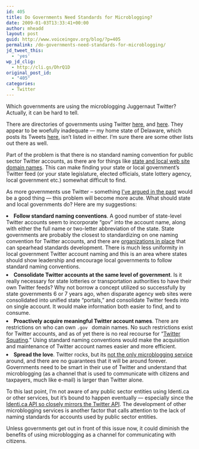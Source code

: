 ```yaml
---
id: 405
title: Do Governments Need Standards for Microblogging?
date: 2009-01-03T13:33:41+00:00
author: mheadd
layout: post
guid: http://www.voiceingov.org/blog/?p=405
permalink: /do-governments-need-standards-for-microblogging/
jd_tweet_this:
  - 'yes'
wp_jd_clig:
  - http://cli.gs/DhrQ1D
original_post_id:
  - "405"
categories:
  - Twitter
---
```

Which governments are using the microblogging Juggernaut Twitter? Actually, it can be hard to tell.

There are directories of governments using Twitter <a href="http://newthinking.bearingpoint.com/2008/11/20/govtwit-directory/#state" target="_blank">here</a>, and <a href="http://fly4change.wordpress.com/2008/06/26/the-governments-a-twitter-comprehensive-list-of-government-twitter-feeds/" target="_blank">here</a>. They appear to be woefully inadequate &#8212; my home state of Delaware, which posts its Tweets <a href="http://twitter.com/delaware_gov" target="_blank">here</a>, isn&#8217;t listed in either. I&#8217;m sure there are some other lists out there as well.

Part of the problem is that there is no standard naming convention for public sector Twitter accounts, as there are for things like <a href="https://www.dotgov.gov/help_qualify.aspx" target="_blank">state and local web site domain names</a>. This can make finding your state or local government&#8217;s Twitter feed (or your state legislature, elected officials, state lottery agency, local government etc.) somewhat difficult to find.

As more governments use Twitter &#8211; something [I&#8217;ve argued in the past](http://www.voiceingov.org/blog/?p=154) would be a good thing &#8212; this problem will become more acute. What should state and local governments do? Here are my suggestions:

<li style="margin-bottom:5px;">
  <strong>Follow standard naming conventions</strong>. A good number of state-level Twitter accounts seem to incorporate &#8220;gov&#8221; into the account name, along with either the full name or two-letter abbreviation of the state. State governments are probably the closest to standardizing on one naming convention for Twitter accounts, and there are <a href="http://www.nascio.org/" target="_blank">organizations in place</a> that can spearhead standards development. There is much less uniformity in local government Twitter account naming and this is an area where states should show leadership and encourage local governments to follow standard naming conventions.
</li>
<li style="margin-bottom:5px;">
  <strong>Consolidate Twitter accounts at the same level of government</strong>. Is it really necessary for state lotteries or transportation authorities to have their own Twitter feeds? Why not borrow a concept utilized so successfully by state governments 6 or 7 years ago, when disparate agency web sites were consolidated into unified state &#8220;portals,&#8221; and consolidate Twitter feeds into on single account. It would make information both easier to find, and to consume.
</li>
<li style="margin-bottom:5px;">
  <strong>Proactively acquire meaningful Twitter account names</strong>. There are restrictions on who can own <code>.gov </code> domain names. No such restrictions exist for Twitter accounts, and as of yet there is no real recourse for &#8220;<a href="http://www.pcworld.com/article/153272/twitter_squatting.html" target="_blank">Twitter Squating</a>.&#8221; Using standard naming conventions would make the acquisition and maintenance of Twitter account names easier and more efficient.
</li>
<li style="margin-bottom:5px;">
  <strong>Spread the love</strong>. Twitter rocks, but its <a href="http://en.wikipedia.org/wiki/Micro-blogging" target="_blank">not the only microblogging service</a> around, and there are no guarantees that it will be around forever. Governments need to be smart in their use of Twitter and understand that microblogging (as a channel that is used to communicate with citizens and taxpayers, much like e-mail) is larger than Twitter alone.
</li>

To this last point, I&#8217;m not aware of any public sector entities using Identi.ca or other services, but it&#8217;s bound to happen eventually &#8212; especially since the <a href="http://www.readwriteweb.com/archives/identica_implements_the_twitte.php" target="_blank">Identi.ca API so closely mirrors the Twitter API</a>. The development of other microblogging services is another factor that calls attention to the lack of naming standards for accounts used by public sector entities.

Unless governments get out in front of this issue now, it could diminish the benefits of using microblogging as a channel for communicating with citizens.